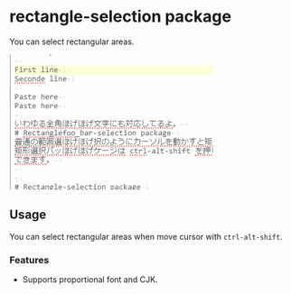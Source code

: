 # rectangle-selection package

You can select rectangular areas.

![A screenshot of rectangle-selection package](https://raw.githubusercontent.com/antunnet/atom-rectangle-selection/master/demo.gif)

## Usage

You can select rectangular areas when move cursor with `ctrl-alt-shift`.

### Features

- Supports proportional font and CJK.